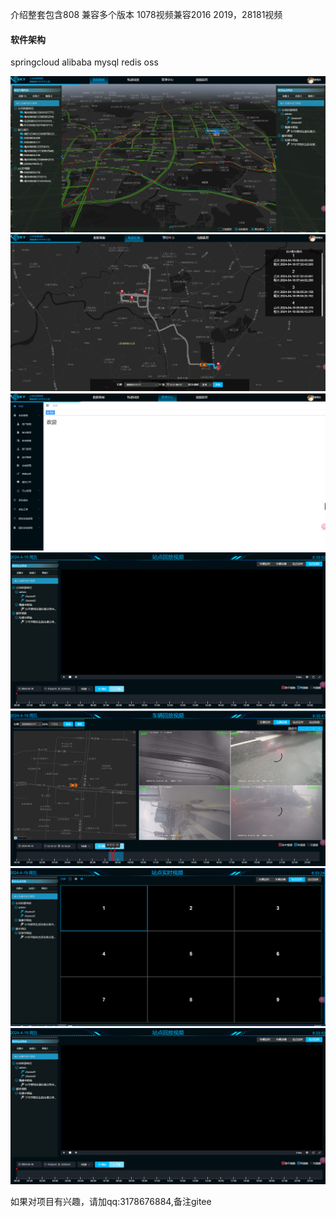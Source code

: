 介绍整套包含808 兼容多个版本 1078视频兼容2016 2019，28181视频

#### 软件架构
springcloud alibaba mysql redis oss 

![输入图片说明](%E6%95%B0%E6%8D%AE%E7%9C%8B%E6%9D%BF.png)
![输入图片说明](%E8%BD%A8%E8%BF%B9%E5%9B%9E%E6%94%BE.png)
![输入图片说明](%E7%AE%A1%E7%90%86%E4%B8%AD%E5%BF%83.png)
![输入图片说明](%E7%AB%99%E7%82%B9%E5%9B%9E%E6%94%BE.png)
![输入图片说明](%E5%9B%9E%E6%94%BE%E8%A7%86%E9%A2%91.png)
![输入图片说明](%E7%AB%99%E7%82%B9%E5%AE%9E%E6%97%B6.png)
![输入图片说明](%E7%AB%99%E7%82%B9%E5%9B%9E%E6%94%BE.png)

如果对项目有兴趣，请加qq:3178676884,备注gitee